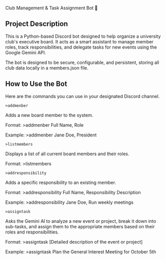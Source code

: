 Club Management & Task Assignment Bot 🤖

## Project Description

This is a Python-based Discord bot designed to help organize a university club's executive board. It acts as a smart assistant to manage member roles, track responsibilities, and delegate tasks for new events using the Google Gemini API.

The bot is designed to be secure, configurable, and persistent, storing all club data locally in a members.json file.

## How to Use the Bot

Here are the commands you can use in your designated Discord channel.

`>addmenber`

Adds a new board member to the system.

Format: >addmenber Full Name, Role

Example: >addmenber Jane Doe, President

`>listmembers`

Displays a list of all current board members and their roles.

Format: >listmembers

`>addresponsibility`

Adds a specific responsibility to an existing member.

Format: >addresponsibility Full Name, Responsibility Description

Example: >addresponsibility Jane Doe, Run weekly meetings

`>assigntask`

Asks the Gemini AI to analyze a new event or project, break it down into sub-tasks, and assign them to the appropriate members based on their roles and responsibilities.

Format: >assigntask [Detailed description of the event or project]

Example: >assigntask Plan the General Interest Meeting for October 5th
